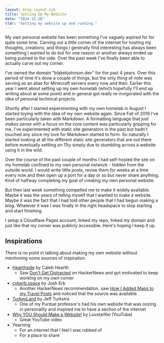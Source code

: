 ```yaml
---
layout: blog-layout.njk
title: Setting Up My Website
date: "2024-12-26"
tldr: "Getting my website up and running."
---
```


My own personal website has been something I've vaguely aspired for for quite
some time. Carving out a little corner of the internet for hosting my thoughts,
creations, and things I generally find interesting has always been something
I wanted to do but for one reason or another always ended up being pushed to
the side. Over the past week I've finally been able to actually carve out my
corner.

I've owned the domain "blakekjohnson.dev" for the past 4 years. Over this
period of time it's done a couple of things, but the only thing of note was
serving as an alias for Minecraft servers every now and then. Earlier this year
I went about setting up my own homelab (which hopefully I'll end up writing
about at some point) and in general got really re-invigorated with the idea of
personal technical projects.

Shortly after I started experimenting with my own homelab in August I started
toying with the idea of my own website again. Since Fall of 2019 I've been
particularly taken with Markdown. A formatting language that _just makes
sense_ with a focus on the core content was particularly gripping for me. I've
experimented with static site generators in the past but hadn't touched any
since my love for Markdown started to form. So naturally I started looking at
all the different static site generators that are out there before eventually
settling on 11ty simply due to stumbling across a website using it in the wild.

Over the course of the past couple of months I had self-hosted the site on my
homelab confined to my own personal network - hidden from the outside world.
I would write little posts, revise them for weeks at a time every now and then
open up a port for a day or so but never share anything. Kind of halfway
completing my goal of creating my own personal website.

But then last week something compelled me to make it widely available. Maybe it
was the years of telling myself that I wanted to make a website. Maybe it was
the fact that I had told other people that I had begun making a blog. Whatever
it was I was finally in the right headspace to stop starting and start finishing.

I setup a Cloudflare Pages account, linked my repo, linked my domain and just
like that my corner was publicly accessible. Here's hoping I keep it up.

## Inspirations
There is no point in talking about making my own website without mentioning
some sources of inspiration.
- [Hearthside](https://calebhearth.com) by Caleb Hearth
    * Saw [Don't Get Distracted](https://calebhearth.com/dont-get-distracted)
    on HackerNews and got motivated to keep working on my own corner
- [cyberb.space](https://cyberb.space) by Josh Erb
    * Another HackerNews recommendation, saw [How I Added Maps to my Travel Posts](https://cyberb.space/notes/2024/how-i-added-maps-to-my-travel-posts/)
and noticed that the source was available
- [TurkeyLand](https://turkeyland.net/index.php) by Jeff Turkstra
    * One of my Purdue professor's had his own website that was oozing in
    personality and inspired me to have a section of the internet
- [Why YOU Should Make a Website!](https://youtu.be/uNlZ50b6wSs?si=Fy2hrxSLwqLpGRYM)
by LuvstarKei (YouTube)
    * Great YouTube video
- Yearning
    * For an internet that I feel I was robbed of
    * For a place to share
